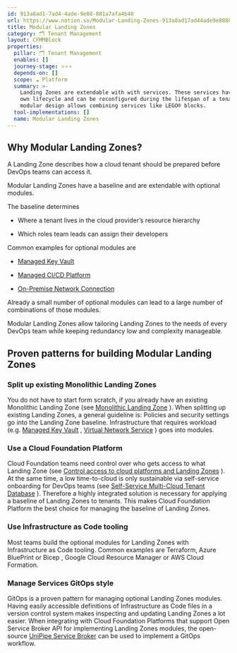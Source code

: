 ```yaml
---
id: 913a8ad1-7ad4-4ade-9e88-801a7afa4b40
url: https://www.notion.so/Modular-Landing-Zones-913a8ad17ad44ade9e88801a7afa4b40
title: Modular Landing Zones
category: 🗂 Tenant Management
layout: CFMMBlock
properties:
  pillar: 🗂 Tenant Management
  enables: []
  journey-stage: ⭐️⭐️⭐️
  depends-on: []
  scope: ☁️ Platform
  summary: >-
    Landing Zones are extendable with with services. These services have their
    own lifecycle and can be reconfigured during the lifespan of a tenant. The
    modular design allows combining services like LEGO® blocks.
  tool-implementations: []
  name: Modular Landing Zones
---
```


## Why Modular Landing Zones?

<!-- unsupported block type: synced_block -->

A Landing Zone describes how a cloud tenant should be prepared before DevOps teams can access it.

Modular Landing Zones have a baseline and are extendable with optional modules.

The baseline determines

- Where a tenant lives in the cloud provider’s resource hierarchy

- Which roles team leads can assign their developers

Common examples for optional modules are

- [Managed Key Vault](/maturity-model/service-ecosystem/managed-key-vault.md) 

- [Managed CI/CD Platform](/maturity-model/service-ecosystem/managed-cicd-platform.md)

- [On-Premise Network Connection](/maturity-model/networking/on-premise-network-connection.md)

Already a small number of optional modules can lead to a large number of combinations of those modules.

Modular Landing Zones allow tailoring Landing Zones to the needs of every DevOps team while keeping redundancy low and complexity manageable.

## Proven patterns for building Modular Landing Zones

### Split up existing Monolithic Landing Zones

You do not have to start form scratch, if you already have an existing Monolithic Landing Zone (see [Monolithic Landing Zone](/maturity-model/tenant-management/monolithic-landing-zone.md) ). When splitting up existing Landing Zones, a general guideline is: Policies and security settings go into the Landing Zone baseline. Infrastructure that requires workload (e.g. [Managed Key Vault](/maturity-model/service-ecosystem/managed-key-vault.md) , [Virtual Network Service](/maturity-model/networking/virtual-network-service.md) ) goes into modules.

### Use a Cloud Foundation Platform

Cloud Foundation teams need control over who gets access to what Landing Zone (see [Control access to cloud platforms and Landing Zones](/maturity-model/compliance/control-access-to-cloud-platforms-and-landing-zones.md) ). At the same time, a low time-to-cloud is only sustainable via self-service onboarding for DevOps teams (see [Self-Service Multi-Cloud Tenant Database](/maturity-model/tenant-management/self-service-multi-cloud-tenant-database.md) ). Therefore a highly integrated solution is necessary for applying a baseline of Landing Zones to tenants. This makes Cloud Foundation Platform the best choice for managing the baseline of Landing Zones.

### Use Infrastructure as Code tooling

Most teams build the optional modules for Landing Zones with Infrastructure as Code tooling. Common examples are Terraform, Azure BluePrint or Bicep , Google Cloud Resource Manager or AWS Cloud Formation.

### Manage Services GitOps style

GitOps is a proven pattern for managing optional Landing Zones modules. Having easily accessible definitions of Infrastructure as Code files in a version control system makes inspecting and updating Landing Zones a lot easier. When integrating with Cloud Foundation Platforms that support Open Service Broker API for implementing Landing Zones modules, the open-source [UniPipe Service Broker](https://github.com/meshcloud/unipipe-service-broker/) can be used to implement a GitOps workflow.

